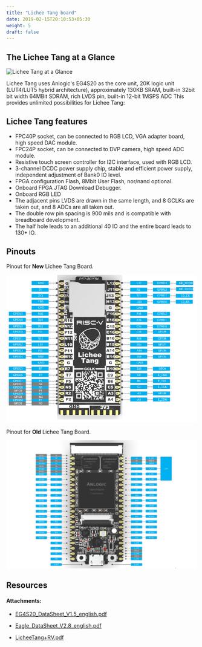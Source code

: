 ```yaml
---
title: "Lichee Tang board"
date: 2019-02-15T20:10:53+05:30
weight: 5
draft: false
---
```


## The Lichee Tang at a Glance

![Lichee Tang at a Glance](/hardware-overview/lichee-tang/images/E203_function.png "Lichee Tang at a Glance")

Lichee Tang uses Anlogic's EG4S20 as the core unit, 20K logic unit (LUT4/LUT5 hybrid architecture), approximately 130KB SRAM, built-in 32bit bit width 64MBit SDRAM, rich LVDS pin, built-in 12-bit 1MSPS ADC This provides unlimited possibilities for Lichee Tang:

## Lichee Tang features

+ FPC40P socket, can be connected to RGB LCD, VGA adapter board, high speed DAC module.
+ FPC24P socket, can be connected to DVP camera, high speed ADC module.
+ Resistive touch screen controller for I2C interface, used with RGB LCD.
+ 3-channel DCDC power supply chip, stable and efficient power supply, independent adjustment of Bank0 IO level.
+ FPGA configuration Flash, 8Mbit User Flash, nor/nand optional.
+ Onboard FPGA JTAG Download Debugger.
+ Onboard RGB LED
+ The adjacent pins LVDS are drawn in the same length, and 8 GCLKs are taken out, and 8 ADCs are all taken out.
+ The double row pin spacing is 900 mils and is compatible with breadboard development.
+ The half hole leads to an additional 40 IO and the entire board leads to 130+ IO.

## Pinouts

Pinout for **New** Lichee Tang Board.

![Lichee Tang at a Glance](/hardware-overview/lichee-tang/images/newtang_pinout.png?width=45pc "Lichee Tang at a Glance")

Pinout for **Old** Lichee Tang Board.

![Lichee Tang at a Glance](/hardware-overview/lichee-tang/images/E203_pin.png "Lichee Tang at a Glance")

## Resources

#### Attachments:
+ [EG4S20_DataSheet_V1.5_english.pdf](https://github.com/kprasadvnsi/Anlogic_Doc_English/raw/master/EG4S20_DataSheet_V1.5_english.pdf)

+ [Eagle_DataSheet_V2.8_english.pdf](https://github.com/kprasadvnsi/Anlogic_Doc_English/raw/master/Eagle_DataSheet_V2.8_english.pdf)

+ [LicheeTang+RV.pdf](http://dl.sipeed.com/TANG/Primer/HDK/LicheeTang_RV.pdf)